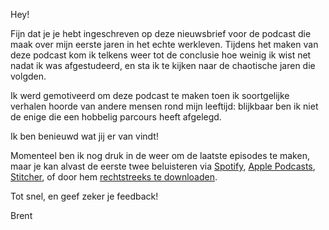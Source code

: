 Hey! 

Fijn dat je je hebt ingeschreven op deze nieuwsbrief voor de podcast die maak over mijn eerste jaren in het echte werkleven.
Tijdens het maken van deze podcast kom ik telkens weer tot de conclusie hoe weinig ik wist net nadat ik was afgestudeerd, en sta ik te kijken naar de chaotische jaren die volgden.

Ik werd gemotiveerd om deze podcast te maken toen ik soortgelijke verhalen hoorde van andere mensen rond mijn leeftijd: blijkbaar ben ik niet de enige die een hobbelig parcours heeft afgelegd.

Ik ben benieuwd wat jij er van vindt!

Momenteel ben ik nog druk in de weer om de laatste episodes te maken, maar je kan alvast de eerste twee beluisteren via [Spotify](https://open.spotify.com/show/6rsHpBPovlF3R4KCUD14MU), [Apple Podcasts](https://podcasts.apple.com/us/podcast/de-job/id1596891759), [Stitcher](https://www.stitcher.com/show/de-job ), of door hem [rechtstreeks te downloaden](https://drive.google.com/file/d/1d2L4OBVPyUl-TVc3oHwVnmGlGfAVnOlv/view?usp=sharing).

Tot snel, en geef zeker je feedback!

Brent
